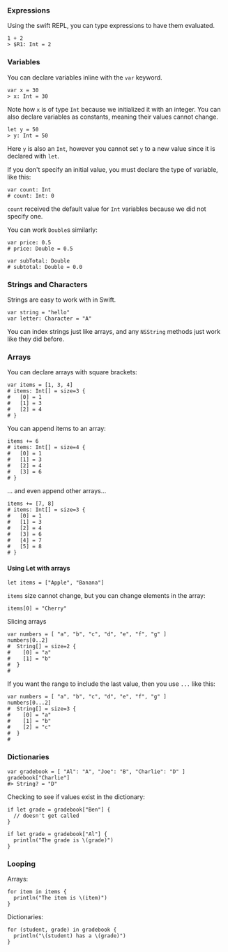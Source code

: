 ### Expressions

Using the swift REPL, you can type expressions to have them evaluated.

```
1 + 2
> $R1: Int = 2
```

### Variables

You can declare variables inline with the `var` keyword.

```
var x = 30
> x: Int = 30
```

Note how `x` is of type `Int` because we initialized it with an integer.  You can 
also declare variables as constants, meaning their values cannot change.

```
let y = 50
> y: Int = 50
```

Here `y` is also an `Int`, however you cannot set `y` to a new value since it is declared with `let`.

If you don't specify an initial value, you must declare the type of variable, like this:

```
var count: Int
# count: Int: 0
```

`count` received the default value for `Int` variables because we did not specify one.

You can work `Double`s similarly:

```
var price: 0.5
# price: Double = 0.5

var subTotal: Double
# subtotal: Double = 0.0
```

### Strings and Characters

Strings are easy to work with in Swift.

```
var string = "hello"
var letter: Character = "A"
```

You can index strings just like arrays, and any `NSString` methods just work like they did before.

### Arrays

You can declare arrays with square brackets:

```
var items = [1, 3, 4]
# items: Int[] = size=3 {
#   [0] = 1
#   [1] = 3
#   [2] = 4
# }
```

You can append items to an array:

```
items += 6
# items: Int[] = size=4 {
#   [0] = 1
#   [1] = 3
#   [2] = 4
#   [3] = 6
# }
```

... and even append other arrays...

```
items += [7, 8]
# items: Int[] = size=3 {
#   [0] = 1
#   [1] = 3
#   [2] = 4
#   [3] = 6
#   [4] = 7
#   [5] = 8
# }
```

#### Using Let with arrays

```
let items = ["Apple", "Banana"]
```
`items` size cannot change, but you can change elements in the array:

```
items[0] = "Cherry"
```

Slicing arrays

```
var numbers = [ "a", "b", "c", "d", "e", "f", "g" ]
numbers[0..2]
#  String[] = size=2 {
#    [0] = "a"
#    [1] = "b"  
#  }
#
```

If you want the range to include the last value, then you use `...` like this:

```
var numbers = [ "a", "b", "c", "d", "e", "f", "g" ]
numbers[0...2]
#  String[] = size=3 {
#    [0] = "a"
#    [1] = "b"  
#    [2] = "c"
#  }
#
```

### Dictionaries

```
var gradebook = [ "Al": "A", "Joe": "B", "Charlie": "D" ]
gradebook["Charlie"] 
#> String? = "D"
```

Checking to see if values exist in the dictionary:

```
if let grade = gradebook["Ben"] {
  // doesn't get called
}

if let grade = gradebook["Al"] {
  println("The grade is \(grade)")
}
```

### Looping

Arrays:

```
for item in items {
  println("The item is \(item)")
}
```

Dictionaries:

```
for (student, grade) in gradebook {
  println("\(student) has a \(grade)")
}
```
